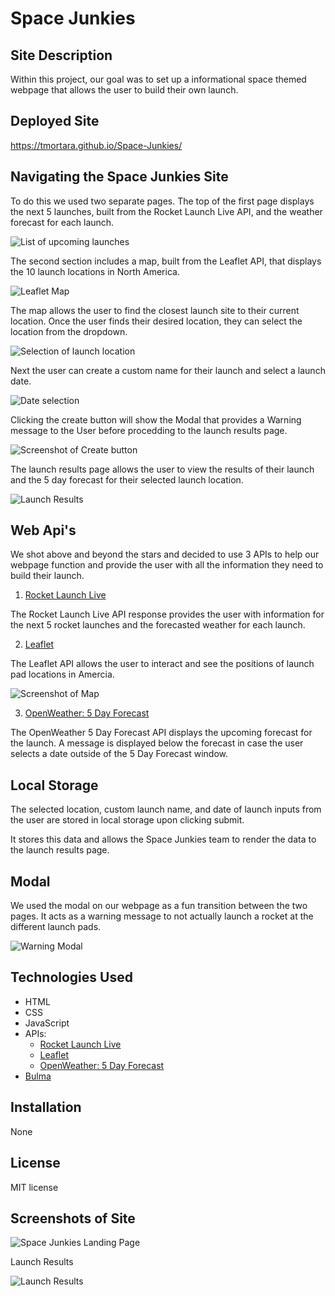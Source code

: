 # Space Junkies
## Site Description
Within this project, our goal was to set up a informational space themed webpage that allows the user to build their own launch.

## Deployed Site
https://tmortara.github.io/Space-Junkies/

## Navigating the Space Junkies Site
To do this we used two separate pages. The top of the first page displays the next 5 launches, built from the Rocket Launch Live API, and the weather forecast for each launch. 

![List of upcoming launches](assets/images/2022-12-09-15-34-29.png)

The second section includes a map, built from the Leaflet API, that displays the 10 launch locations in North America.

![Leaflet Map](assets/images/2022-12-09-15-38-09.png)

The map allows the user to find the closest launch site to their current location.  Once the user finds their desired location, they can select the location from the dropdown.  

![Selection of launch location](assets/images/2022-12-09-15-40-13.png)

Next the user can create a custom name for their launch and select a launch date. 

![Date selection](assets/images/2022-12-09-15-40-40.png)

Clicking the create button will show the Modal that provides a Warning message to the User before procedding to the launch results page.

![Screenshot of Create button](assets/images/2022-12-09-16-00-29.png)

The launch results page allows the user to view the results of their launch and the 5 day forecast for their selected launch location.

![Launch Results](assets/images/Screen%20Shot%202022-12-11%20at%208.12.09%20PM.png)

## Web Api's
We shot above and beyond the stars and decided to use 3 APIs to help our webpage function and provide the user with all the information they need to build their launch.

1. [Rocket Launch Live](https://www.rocketlaunch.live/api#Launches)

The Rocket Launch Live API response provides the user with information for the next 5 rocket launches and the forecasted weather for each launch.

2. [Leaflet](https://leafletjs.com/index.html)

The Leaflet API allows the user to interact and see the positions of launch pad locations in Amercia. 

![Screenshot of Map](assets/images/2022-12-09-15-49-15.png)

3. [OpenWeather: 5 Day Forecast](https://openweathermap.org/forecast5)

The OpenWeather 5 Day Forecast API displays the upcoming forecast for the launch.  A message is displayed below the forecast in case the user selects a date outside of the 5 Day Forecast window.

## Local Storage
The selected location, custom launch name, and date of launch inputs from the user are stored in local storage upon clicking submit.  

It stores this data and allows the Space Junkies team to render the data to the launch results page.

## Modal
We used the modal on our webpage as a fun transition between the two pages. It acts as a warning message to not actually launch a rocket at the different launch pads.

![Warning Modal](assets/images/2022-12-11-15-32-15.png)

## Technologies Used
- HTML
- CSS
- JavaScript
- APIs:
    - [Rocket Launch Live](https://www.rocketlaunch.live/api#Launches)
    - [Leaflet](https://leafletjs.com/index.html)
    - [OpenWeather: 5 Day Forecast](https://openweathermap.org/forecast5)
- [Bulma](https://bulma.io/)

## Installation
None

## License
MIT license

## Screenshots of Site

![Space Junkies Landing Page](assets/images/SpaceJunkiesMain.png)

Launch Results

![Launch Results](assets/images/launchresults.png)